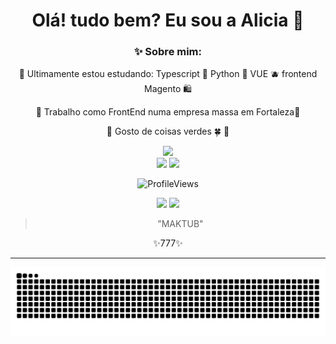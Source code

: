 <div align="center"> 
 <h1>Olá! tudo bem? Eu sou a Alicia 🐸</h1>

 <h3> ✨ Sobre mim: </h3>

  📗 Ultimamente estou estudando: 
  Typescript 💙
  Python 🐍 
  VUE 🫐 
  frontend Magento 🛍️ <br>
  
  🌲 Trabalho como FrontEnd numa empresa massa em Fortaleza💚<br> 
 
 💚 Gosto de coisas verdes 🍀 🐸 <br>
 
 
  <img src="https://readme-typing-svg.herokuapp.com?font=roboto&size=22&duration=4000&color=77657d&background=FF000000&center=true&lines=👽+fullstack+developer+!+👾" width="300px"> 
</div>


<div align="center">

 <img width="100px" src="https://piskel-imgstore-b.appspot.com/img/023efcd9-0633-11ee-b1b2-3555d4fbe6b2.gif">
 
<img src="https://thumbs.gfycat.com/CircularGrossAfri;canpiedkingfisher-max-1mb.gif">

 
![ProfileViews](https://komarev.com/ghpvc/?username=catheali&color=27703c)
 
<div>
<a href="https://instagram.com/ali.snull" target="_blank"><img src="https://piskel-imgstore-b.appspot.com/img/351d658c-06f2-11ee-8d0b-499722071048.gif" target="_blank"></a>
<a href="https://www.linkedin.com/in/alicia-alencar" target="_blank"><img src="https://piskel-imgstore-b.appspot.com/img/f53416c2-06f0-11ee-af8d-499722071048.gif" target="_blank"></a>  
<!--  <a href="" target="_blank"><img src=""></a> 
  <a href="" target="_blank"><img src=""></a>  -->
</div>
 
 > "MAKTUB" 

  ✨777✨
</div>



<hr>

<div align="center">
<img src="https://github.com/catheali/catheali/blob/output/github-contribution-grid-snake.svg">
</div>


